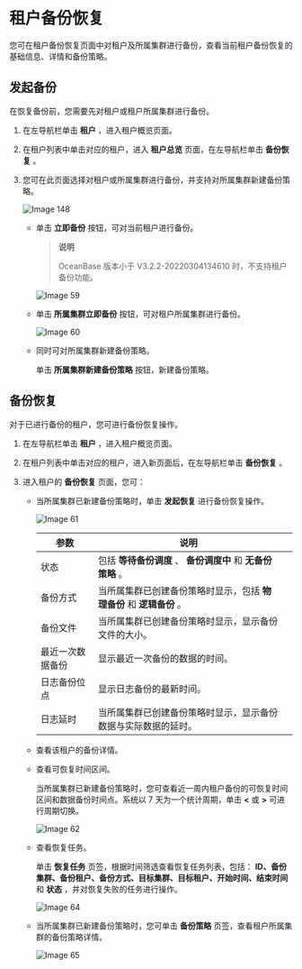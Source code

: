 租户备份恢复
===========================

您可在租户备份恢复页面中对租户及所属集群进行备份，查看当前租户备份恢复的基础信息、详情和备份策略。

发起备份
-------------------------

在恢复备份前，您需要先对租户或租户所属集群进行备份。

1. 在左导航栏单击 **租户** ，进入租户概览页面。

2. 在租户列表中单击对应的租户，进入 **租户总览** 页面，在左导航栏单击 **备份恢复** 。

3. 您可在此页面选择对租户或所属集群进行备份，并支持对所属集群新建备份策略。

   ![Image 148](https://help-static-aliyun-doc.aliyuncs.com/assets/img/zh-CN/5996479461/p428247.png)

   * 单击 **立即备份** 按钮，可对当前租户进行备份。

     > **说明**
     >
     > OceanBase 版本小于 V3.2.2-20220304134610 时，不支持租户备份功能。

     ![Image 59](https://help-static-aliyun-doc.aliyuncs.com/assets/img/zh-CN/4996479461/p428253.png)

   * 单击 **所属集群立即备份** 按钮，可对租户所属集群进行备份。

     ![Image 60](https://help-static-aliyun-doc.aliyuncs.com/assets/img/zh-CN/4996479461/p428256.png)

   * 同时可对所属集群新建备份策略。

     单击 **所属集群新建备份策略** 按钮，新建备份策略。

备份恢复
-------------------------

对于已进行备份的租户，您可进行备份恢复操作。

1. 在左导航栏单击 **租户** ，进入租户概览页面。

2. 在租户列表中单击对应的租户，进入新页面后，在左导航栏单击 **备份恢复** 。

3. 进入租户的 **备份恢复** 页面，您可：

    * 当所属集群已新建备份策略时，单击 **发起恢复** 进行备份恢复操作。

        ![Image 61](https://obbusiness-private.oss-cn-shanghai.aliyuncs.com/doc/img/ocp/%E5%A4%87%E4%BB%BD%E6%81%A2%E5%A4%8D1.png)
  
        |    参数    |  说明  ||
        |----------|---|---|
        | 状态       | 包括 **等待备份调度** 、 **备份调度中** 和 **无备份策略** 。 ||
        | 备份方式     | 当所属集群已创建备份策略时显示，包括 **物理备份** 和 **逻辑备份** 。 ||
        | 备份文件     | 当所属集群已创建备份策略时显示，显示备份文件的大小。 ||
        | 最近一次数据备份 | 显示最近一次备份的数据的时间。 ||
        | 日志备份位点   | 显示日志备份的最新时间。 ||
        | 日志延时     | 当所属集群已创建备份策略时显示，显示备份数据与实际数据的延时。 ||

    * 查看该租户的备份详情。

    * 查看可恢复时间区间。

        当所属集群已新建备份策略时，您可查看近一周内租户备份的可恢复时间区间和数据备份时间点。系统以 7 天为一个统计周期，单击 **\<** 或 **\>** 可进行周期切换。

        ![Image 62](https://help-static-aliyun-doc.aliyuncs.com/assets/img/zh-CN/4996479461/p428261.png)

    * 查看恢复任务。

        单击 **恢复任务** 页签，根据时间筛选查看恢复任务列表，包括： **ID、备份集群、备份租户、备份方式、目标集群、目标租户、开始时间、结束时间** 和 **状态** ，并对恢复失败的任务进行操作。

        ![Image 64](https://obbusiness-private.oss-cn-shanghai.aliyuncs.com/doc/img/ocp/%E7%A7%9F%E6%88%B7%E6%81%A2%E5%A4%8D%E4%BB%BB%E5%8A%A11.png)

    * 当所属集群已新建备份策略时，您可单击 **备份策略** 页签，查看租户所属集群的备份策略详情。

        ![Image 65](https://help-static-aliyun-doc.aliyuncs.com/assets/img/zh-CN/4996479461/p428265.png)
  